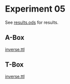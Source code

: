 # Experiment 05

See [results.ods](../results.ods) for results.

## A-Box

[inverse.ttl](../../knowledgegraph/a-box/inverse.ttl)

## T-Box

[inverse.ttl](../../knowledgegraph/t-box/inverse.ttl)
